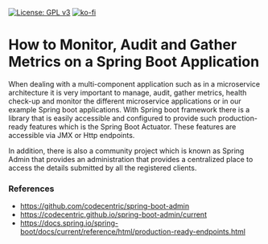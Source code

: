 [![License: GPL v3](https://img.shields.io/badge/License-GPLv3-blue.svg)](https://www.gnu.org/licenses/gpl-3.0)
[![ko-fi](https://www.ko-fi.com/img/githubbutton_sm.svg)](https://ko-fi.com/S6S0YXPX)

# How to Monitor, Audit and Gather Metrics on a Spring Boot Application

When dealing with a multi-component application such as in a microservice architecture it is very important to manage, audit, gather metrics, health check-up and monitor the different microservice applications or in our example Spring boot applications. With Spring boot framework there is a library that is easily accessible and configured to provide such production-ready features which is the Spring Boot Actuator. These features are accessible via JMX or Http endpoints.

In addition, there is also a community project which is known as Spring Admin that provides an administration that provides a centralized place to access the details submitted by all the registered clients.

### References

 * https://github.com/codecentric/spring-boot-admin
 * https://codecentric.github.io/spring-boot-admin/current
 * https://docs.spring.io/spring-boot/docs/current/reference/html/production-ready-endpoints.html